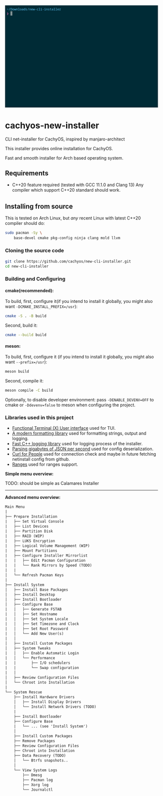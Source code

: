 <img src="./demo.gif" alt="Demo image"></img>

# cachyos-new-installer
CLI net-installer for CachyOS, inspired by manjaro-architect

This installer provides online installation for CachyOS.

Fast and smooth installer for Arch based operating system.

Requirements
------------
* C++20 feature required (tested with GCC 11.1.0 and Clang 13)
Any compiler which support C++20 standard should work.

######
## Installing from source

This is tested on Arch Linux, but *any* recent Linux with latest C++20 compiler should do:

```sh
sudo pacman -Sy \
    base-devel cmake pkg-config ninja clang mold llvm
```

### Cloning the source code
```sh
git clone https://github.com/cachyos/new-cli-installer.git
cd new-cli-installer
```

### Building and Configuring
#### cmake(recommended):
To build, first, configure it(if you intend to install it globally, you
might also want `-DCMAKE_INSTALL_PREFIX=/usr`):
```sh
cmake -S . -B build
```
Second, build it:
```sh
cmake --build build
```

#### meson:
To build, first, configure it (if you intend to install it globally, you
might also want `--prefix=/usr`):
```sh
meson build
```
Second, compile it:
```sh
meson compile -C build
```

Optionally, to disable developer environment:
pass `-DENABLE_DEVENV=OFF` to cmake or `-Ddevenv=false` to meson when configuring the project.


### Libraries used in this project

* [Functional Terminal (X) User interface](https://github.com/ArthurSonzogni/FTXUI) used for TUI.
* [A modern formatting library](https://github.com/fmtlib/fmt) used for formatting strings, output and logging.
* [Fast C++ logging library](https://github.com/gabime/spdlog) used for logging process of the installer.
* [Parsing gigabytes of JSON per second](https://github.com/simdjson/simdjson) used for config deserialization.
* [Curl for People](https://github.com/libcpr/cpr) used for connection check and maybe in future fetching netinstall config from github.
* [Ranges](https://github.com/ericniebler/range-v3) used for ranges support.


**Simple menu overview:**

TODO: should be simple as Calamares Installer

---

**Advanced menu overview:**

```
Main Menu
|
├── Prepare Installation
|   ├── Set Virtual Console
|   ├── List Devices
|   ├── Partition Disk
|   ├── RAID (WIP)
|   ├── LUKS Encryption
|   ├── Logical Volume Management (WIP)
|   ├── Mount Partitions
|   ├── Configure Installer Mirrorlist
|   |   ├── Edit Pacman Configuration
|   |   └── Rank Mirrors by Speed (TODO)
|   |
│   └── Refresh Pacman Keys
|
├── Install System
│   ├── Install Base Packages
│   ├── Install Desktop
│   ├── Install Bootloader
│   ├── Configure Base
|   │   ├── Generate FSTAB
|   │   ├── Set Hostname
|   │   ├── Set System Locale
|   │   ├── Set Timezone and Clock
|   │   ├── Set Root Password
|   │   └── Add New User(s)
|   │
│   ├── Install Custom Packages
│   ├── System Tweaks
|   │   ├── Enable Automatic Login
|   │   └── Performance
|   |       ├── I/O schedulers
|   |       └── Swap configuration
|   │
│   ├── Review Configuration Files
│   └── Chroot into Installation
|
└── System Rescue
    ├── Install Hardware Drivers
    │   ├── Install Display Drivers
    │   └── Install Network Drivers (TODO)
    |
    ├── Install Bootloader
    ├── Configure Base
    |   └── ... (see 'Install System')
    │
    ├── Install Custom Packages
    ├── Remove Packages
    ├── Review Configuration Files
    ├── Chroot into Installation
    ├── Data Recovery (TODO)
    │   └── Btrfs snapshots..
    │
    └── View System Logs
        ├── Dmesg
        ├── Pacman log
        ├── Xorg log
        └── Journalctl
```
